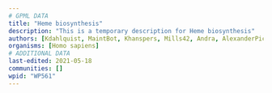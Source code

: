 ```yaml
---
# GPML DATA
title: "Heme biosynthesis"
description: "This is a temporary description for Heme biosynthesis"
authors: [Kdahlquist, MaintBot, Khanspers, Mills42, Andra, AlexanderPico, Egonw, Mkutmon, DeSl, Eweitz]
organisms: [Homo sapiens]
# ADDITIONAL DATA
last-edited: 2021-05-18
communities: []
wpid: "WP561"
---
```

